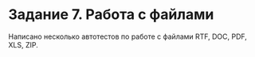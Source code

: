# Задание 7. Работа с файлами
Написано несколько автотестов по работе с файлами RTF, DOC, PDF, XLS, ZIP.
